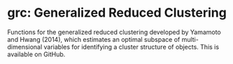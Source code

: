 # grc: Generalized Reduced Clustering
Functions for the generalized reduced clustering developed by Yamamoto and Hwang (2014), which estimates an optimal subspace of multi-dimensional variables for identifying a cluster structure of objects. This is available on GitHub.

